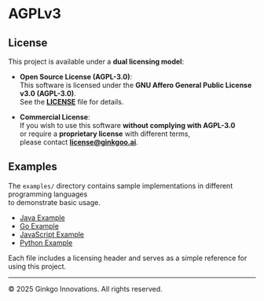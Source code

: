 # AGPLv3

## License

This project is available under a **dual licensing model**:

- **Open Source License (AGPL-3.0)**:  
  This software is licensed under the **GNU Affero General Public License v3.0 (AGPL-3.0)**.  
  See the **[LICENSE](./LICENSE)** file for details.

- **Commercial License**:  
  If you wish to use this software **without complying with AGPL-3.0**  
  or require a **proprietary license** with different terms,  
  please contact **[license@ginkgoo.ai](mailto:license@ginkgoo.ai)**.

## Examples

The `examples/` directory contains sample implementations in different programming languages  
to demonstrate basic usage.

- [Java Example](examples/Example.java)
- [Go Example](examples/example.go)
- [JavaScript Example](examples/example.js)
- [Python Example](examples/example.py)

Each file includes a licensing header and serves as a simple reference for using this project.

---

© 2025 Ginkgo Innovations. All rights reserved.